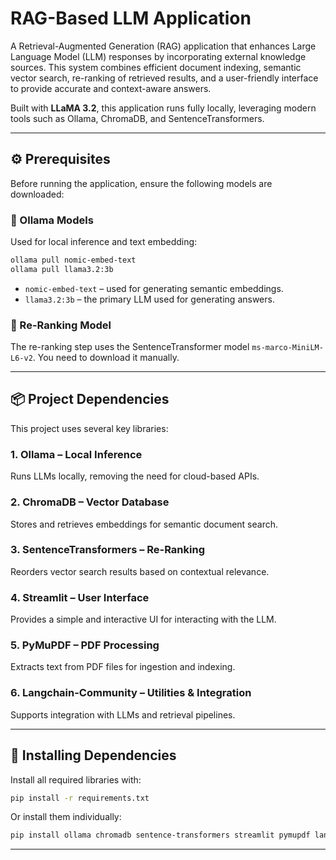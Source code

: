 # RAG-Based LLM Application

A Retrieval-Augmented Generation (RAG) application that enhances Large Language Model (LLM) responses by incorporating external knowledge sources. This system combines efficient document indexing, semantic vector search, re-ranking of retrieved results, and a user-friendly interface to provide accurate and context-aware answers.

Built with **LLaMA 3.2**, this application runs fully locally, leveraging modern tools such as Ollama, ChromaDB, and SentenceTransformers.

---

## ⚙️ Prerequisites

Before running the application, ensure the following models are downloaded:

### 🔸 Ollama Models
Used for local inference and text embedding:

```bash
ollama pull nomic-embed-text
ollama pull llama3.2:3b
```

- `nomic-embed-text` – used for generating semantic embeddings.
- `llama3.2:3b` – the primary LLM used for generating answers.

### 🔸 Re-Ranking Model
The re-ranking step uses the SentenceTransformer model `ms-marco-MiniLM-L6-v2`. You need to download it manually.

---

## 📦 Project Dependencies

This project uses several key libraries:

### 1. **Ollama** – Local Inference  
Runs LLMs locally, removing the need for cloud-based APIs.

### 2. **ChromaDB** – Vector Database  
Stores and retrieves embeddings for semantic document search.

### 3. **SentenceTransformers** – Re-Ranking  
Reorders vector search results based on contextual relevance.

### 4. **Streamlit** – User Interface  
Provides a simple and interactive UI for interacting with the LLM.

### 5. **PyMuPDF** – PDF Processing  
Extracts text from PDF files for ingestion and indexing.

### 6. **Langchain-Community** – Utilities & Integration  
Supports integration with LLMs and retrieval pipelines.

---

## 🚀 Installing Dependencies

Install all required libraries with:

```bash
pip install -r requirements.txt
```

Or install them individually:

```bash
pip install ollama chromadb sentence-transformers streamlit pymupdf langchain-community
```

---
